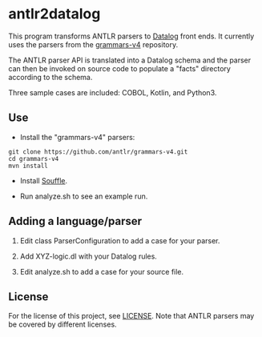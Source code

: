 # antlr2datalog

This program transforms ANTLR parsers to
[Datalog](https://github.com/souffle-lang/souffle/) front ends. It
currently uses the parsers from the
[grammars-v4](https://github.com/antlr/grammars-v4) repository.

The ANTLR parser API is translated into a Datalog schema and the
parser can then be invoked on source code to populate a "facts"
directory according to the schema.

Three sample cases are included: COBOL, Kotlin, and Python3.

## Use

* Install the "grammars-v4" parsers:

```
git clone https://github.com/antlr/grammars-v4.git
cd grammars-v4
mvn install
```

* Install [Souffle](https://github.com/souffle-lang/souffle/).

* Run analyze.sh to see an example run.

## Adding a language/parser

1. Edit class ParserConfiguration to add a case for your parser.

2. Add XYZ-logic.dl with your Datalog rules.

3. Edit analyze.sh to add a case for your source file.

## License

For the license of this project, see [LICENSE](LICENSE). Note that
ANTLR parsers may be covered by different licenses.
